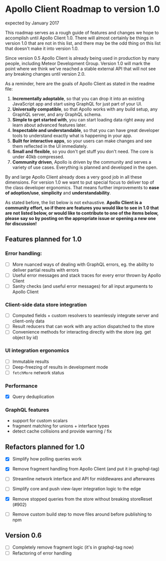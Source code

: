 # Apollo Client Roadmap to version 1.0
expected by January 2017

This roadmap serves as a rough guide of features and changes we hope to accomplish until Apollo Client 1.0. There will almost certainly be things in version 1.0 that are not in this list, and there may be the odd thing on this list that doesn't make it into version 1.0.

Since version 0.5 Apollo Client is already being used in production by many people, including Meteor Development Group. Version 1.0 will mark the point where we think we've reached a stable external API that will not see any breaking changes until version 2.0.

As a reminder, here are the goals of Apollo Client as stated in the readme file:

1. **Incrementally adoptable**, so that you can drop it into an existing JavaScript app and start using GraphQL for just part of your UI.
2. **Universally compatible**, so that Apollo works with any build setup, any GraphQL server, and any GraphQL schema.
3. **Simple to get started with**, you can start loading data right away and learn about advanced features later.
4. **Inspectable and understandable**, so that you can have great developer tools to understand exactly what is happening in your app.
5. **Built for interactive apps**, so your users can make changes and see them reflected in the UI immediately.
6. **Small and flexible**, so you don't get stuff you don't need. The core is under 40kb compressed.
7. **Community driven**, Apollo is driven by the community and serves a variety of use cases. Everything is planned and developed in the open.

By and large Apollo Client already does a very good job in all these dimensions. For version 1.0 we want to put special focus to deliver top of the class developer ergonomics. That means further improvements to **ease of adoption/use**, **simplicity** and **understandability**.

As stated before, the list below is not exhaustive. **Apollo Client is a community effort, so if there are features you would like to see in 1.0 that are not listed below, or would like to contribute to one of the items below, please say so by posting on the appropriate issue or opening a new one for discussion!**

## Features planned for 1.0

### Error handling:
- [ ] More nuanced ways of dealing with GraphQL errors, eg. the ability to deliver partial results with errors
- [ ] Useful error messages and stack traces for every error thrown by Apollo Client
- [ ] Sanity checks (and useful error messages) for all input arguments to Apollo Client

### Client-side data store integration
- [ ] Computed fields + custom resolvers to seamlessly integrate server and client-only data
- [ ] Result reducers that can work with any action dispatched to the store
- [ ] Convenience methods for interacting directly with the store (eg. get object by id)

### UI integration ergonomics
- [ ] Immutable results
- [ ] Deep-freezing of results in development mode
- [ ] `fetchMore` network status

### Performance
- [x] Query deduplication

### GraphQL features
* support for custom scalars
* fragment matching for unions + interface types
* detect cache collisions and provide warning / fix


## Refactors planned for 1.0
- [x] Simplify how polling queries work
- [x] Remove fragment handling from Apollo Client (and put it in graphql-tag)
- [ ] Streamline network interface and API for middlewares and afterwares
- [ ] Simplify core and push view-layer integration logic to the edge
- [x] Remove stopped queries from the store without breaking storeReset (#902)
- [ ] Remove custom build step to move files around before publishing to npm


## Version 0.6
- [ ] Completely remove fragment logic (it's in graphql-tag now)
- [ ] Refactoring of error handling
